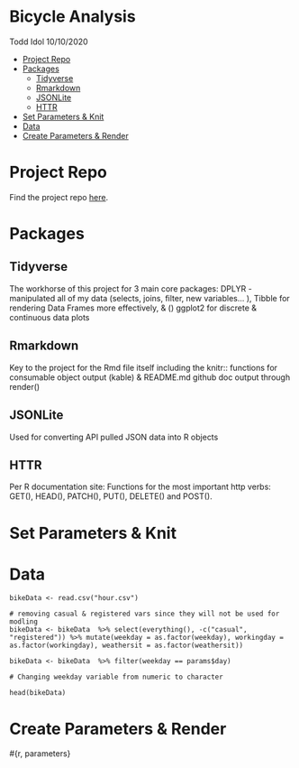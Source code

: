 Bicycle Analysis
================
Todd Idol
10/10/2020

-   [Project Repo](#project-repo)
-   [Packages](#packages)
    -   [Tidyverse](#tidyverse)
    -   [Rmarkdown](#rmarkdown)
    -   [JSONLite](#jsonlite)
    -   [HTTR](#httr)
-   [Set Parameters & Knit](#set-parameters-knit)
-   [Data](#data)
-   [Create Parameters & Render](#create-parameters-render)

Project Repo
============

Find the project repo [here](https://github.com/tkidol/ST558-Project-2).

Packages
========

Tidyverse
---------

The workhorse of this project for 3 main core packages: DPLYR -
manipulated all of my data (selects, joins, filter, new variables… ),
Tibble for rendering Data Frames more effectively, & () ggplot2 for
discrete & continuous data plots

Rmarkdown
---------

Key to the project for the Rmd file itself including the knitr::
functions for consumable object output (kable) & README.md github doc
output through render()

JSONLite
--------

Used for converting API pulled JSON data into R objects

HTTR
----

Per R documentation site: Functions for the most important http verbs:
GET(), HEAD(), PATCH(), PUT(), DELETE() and POST().

Set Parameters & Knit
=====================

Data
====

    bikeData <- read.csv("hour.csv")

    # removing casual & registered vars since they will not be used for modling
    bikeData <- bikeData  %>% select(everything(), -c("casual", "registered")) %>% mutate(weekday = as.factor(weekday), workingday = as.factor(workingday), weathersit = as.factor(weathersit))

    bikeData <- bikeData  %>% filter(weekday == params$day)

    # Changing weekday variable from numeric to character

    head(bikeData)

Create Parameters & Render
==========================

\#{r, parameters}
